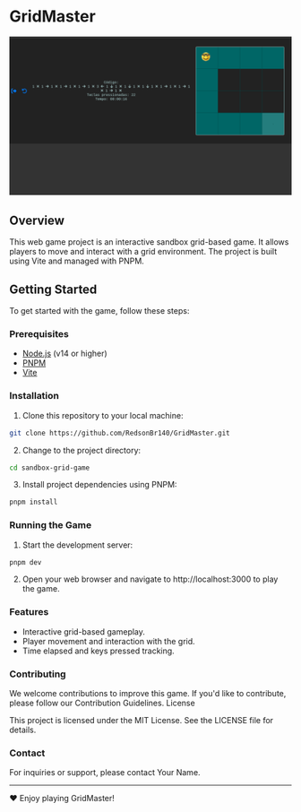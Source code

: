 # GridMaster

![Game Screenshot](docs/screenshot.png)

## Overview

This web game project is an interactive sandbox grid-based game. It allows players to move and interact with a grid environment. The project is built using Vite and managed with PNPM.

## Getting Started

To get started with the game, follow these steps:

### Prerequisites

- [Node.js](https://nodejs.org/) (v14 or higher)
- [PNPM](https://pnpm.io/)
- [Vite](https://vitejs.dev/)

### Installation

1. Clone this repository to your local machine:

```bash
git clone https://github.com/RedsonBr140/GridMaster.git
```

2. Change to the project directory:

```bash
cd sandbox-grid-game
```

3. Install project dependencies using PNPM:

```bash
pnpm install
```

### Running the Game

1. Start the development server:

```bash
pnpm dev
```

2. Open your web browser and navigate to http://localhost:3000 to play the game.

### Features

- Interactive grid-based gameplay.
- Player movement and interaction with the grid.
- Time elapsed and keys pressed tracking.

### Contributing

We welcome contributions to improve this game. If you'd like to contribute, please follow our Contribution Guidelines.
License

This project is licensed under the MIT License. See the LICENSE file for details.

### Contact

For inquiries or support, please contact Your Name.

---

:heart: Enjoy playing GridMaster!
